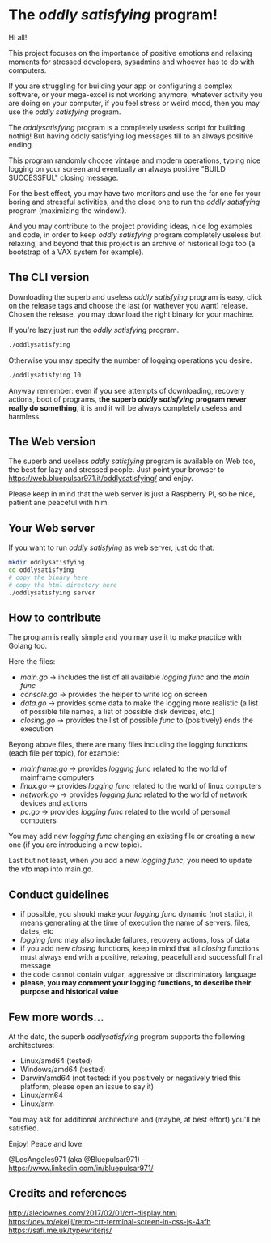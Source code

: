 # The _oddly satisfying_ program!

Hi all!

This project focuses on the importance of positive emotions and relaxing moments for stressed developers, sysadmins and whoever has to do with computers.

If you are struggling for building your app or configuring a complex software, or your mega-excel is not working anymore, whatever activity you are doing on your computer, if you feel stress or weird mood, then you may use the _oddly satisfying_ program.

The _oddlysatisfying_ program is a completely useless script for building nothig! But having oddly satisfying log messages till to an always positive ending.

This program randomly choose vintage and modern operations, typing nice logging on your screen and eventually an always positive "BUILD SUCCESSFUL" closing message.

For the best effect, you may have two monitors and use the far one for your boring and stressful activities, and the close one to run the _oddly satisfying_ program (maximizing the window!).

And you may contribute to the project providing ideas, nice log examples and code, in order to keep _oddly satisfying_ program completely useless but relaxing, and beyond that this project is an archive of historical logs too (a bootstrap of a VAX system for example).

## The CLI version

Downloading the superb and useless _oddly satisfying_ program is easy, click on the release tags and choose the last (or wathever you want) release.
Chosen the release, you may download the right binary for your machine.

If you're lazy just run the _oddly satisfying_ program.

```sh
./oddlysatisfying
```

Otherwise you may specify the number of logging operations you desire.

```sh
./oddlysatisfying 10
```

Anyway remember: even if you see attempts of downloading, recovery actions, boot of programs, **the superb _oddly satisfying_ program never really do something**, it is and it will be always completely useless and harmless.

## The Web version

The superb and useless _oddly satisfying_ program is available on Web too, the best for lazy and stressed people.
Just point your browser to https://web.bluepulsar971.it/oddlysatisfying/ and enjoy.

Please keep in mind that the web server is just a Raspberry PI, so be nice, patient ane peaceful with him.

## Your Web server

If you want to run _oddly satisfying_ as web server, just do that:

```sh
mkdir oddlysatisfying
cd oddlysatisfying
# copy the binary here
# copy the html directory here
./oddlysatisfying server
```

## How to contribute

The program is really simple and you may use it to make practice with Golang too.

Here the files: 

* _main.go_ -> includes the list of all available _logging func_ and the _main func_
* _console.go_ -> provides the helper to write log on screen
* _data.go_ -> provides some data to make the logging more realistic (a list of possible file names, a list of possible disk devices, etc.)
* _closing.go_ -> provides the list of possible _func_ to (positively) ends the execution

Beyong above files, there are many files including the logging functions (each file per topic), for example: 

* _mainframe.go_ -> provides _logging func_ related to the world of mainframe computers
* _linux.go_ -> provides _logging func_ related to the world of linux computers
* _network.go_ -> provides _logging func_ related to the world of network devices and actions
* _pc.go_ -> provides _logging func_ related to the world of personal computers

You may add new _logging func_ changing an existing file or creating a new one (if you are introducing a new topic).

Last but not least, when you add a new _logging func_, you need to update the _vtp_ map into main.go.

## Conduct guidelines

* if possible, you should make your _logging func_ dynamic (not static), it means generating at the time of execution the name of servers, files, dates, etc
* _logging func_ may also include failures, recovery actions, loss of data
* if you add new _closing_ functions, keep in mind that all _closing_ functions must always end with a positive, relaxing, peacefull and successfull final message
* the code cannot contain vulgar, aggressive or discriminatory language
* **please, you may comment your logging functions, to describe their purpose and historical value**

## Few more words...

At the date, the superb _oddlysatisfying_ program supports the following architectures:

* Linux/amd64 (tested)
* Windows/amd64 (tested)
* Darwin/amd64 (not tested: if you positively or negatively tried this platform, please open an issue to say it)
* Linux/arm64
* Linux/arm

You may ask for additional architecture and (maybe, at best effort) you'll be satisfied.

Enjoy!
Peace and love.

@LosAngeles971 (aka @Bluepulsar971) - https://www.linkedin.com/in/bluepulsar971/

## Credits and references

http://aleclownes.com/2017/02/01/crt-display.html
https://dev.to/ekeijl/retro-crt-terminal-screen-in-css-js-4afh
https://safi.me.uk/typewriterjs/